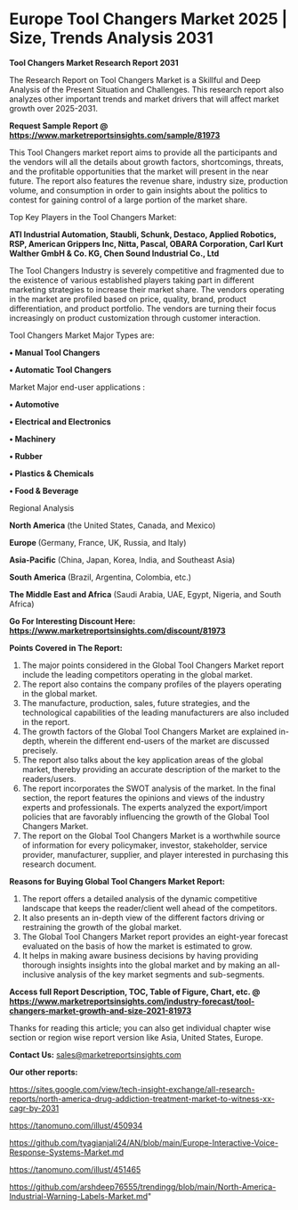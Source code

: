  # Europe Tool Changers Market 2025 | Size, Trends Analysis 2031

<strong>Tool Changers Market Research Report 2031</strong>

The Research Report on Tool Changers Market is a Skillful and Deep Analysis of the Present Situation and Challenges. This research report also analyzes other important trends and market drivers that will affect market growth over 2025-2031.

<strong>Request Sample Report @ <a href=https://www.marketreportsinsights.com/sample/81973>https://www.marketreportsinsights.com/sample/81973</a></strong>

This Tool Changers market report aims to provide all the participants and the vendors will all the details about growth factors, shortcomings, threats, and the profitable opportunities that the market will present in the near future. The report also features the revenue share, industry size, production volume, and consumption in order to gain insights about the politics to contest for gaining control of a large portion of the market share.

Top Key Players in the Tool Changers Market:

<strong>ATI Industrial Automation, Staubli, Schunk, Destaco, Applied Robotics, RSP, American Grippers Inc, Nitta, Pascal, OBARA Corporation, Carl Kurt Walther GmbH & Co. KG, Chen Sound Industrial Co., Ltd</strong>

The Tool Changers Industry is severely competitive and fragmented due to the existence of various established players taking part in different marketing strategies to increase their market share. The vendors operating in the market are profiled based on price, quality, brand, product differentiation, and product portfolio. The vendors are turning their focus increasingly on product customization through customer interaction.

Tool Changers Market Major Types are:

<strong>• Manual Tool Changers

• Automatic Tool Changers</strong>

Market Major end-user applications :

<strong>• Automotive

• Electrical and Electronics

• Machinery

• Rubber

• Plastics & Chemicals

• Food & Beverage</strong>

Regional Analysis

</u><strong><b>North America</b></strong> (the United States, Canada, and Mexico)

<strong><b>Europe </b></strong>(Germany, France, UK, Russia, and Italy)

<strong><b>Asia-Pacific</b></strong> (China, Japan, Korea, India, and Southeast Asia)

<strong><b>South America</b></strong> (Brazil, Argentina, Colombia, etc.)

<strong><b>The Middle East and Africa</b></strong> (Saudi Arabia, UAE, Egypt, Nigeria, and South Africa)

<strong>Go For Interesting Discount Here: <a href=https://www.marketreportsinsights.com/discount/81973>https://www.marketreportsinsights.com/discount/81973</a></strong>

<strong>Points Covered in The Report:</strong>
<ol>
  <li>The major points considered in the Global Tool Changers Market report include the leading competitors operating in the global market.</li>
  <li>The report also contains the company profiles of the players operating in the global market.</li>
  <li>The manufacture, production, sales, future strategies, and the technological capabilities of the leading manufacturers are also included in the report.</li>
  <li>The growth factors of the Global Tool Changers Market are explained in-depth, wherein the different end-users of the market are discussed precisely.</li>
  <li>The report also talks about the key application areas of the global market, thereby providing an accurate description of the market to the readers/users.</li>
  <li>The report incorporates the SWOT analysis of the market. In the final section, the report features the opinions and views of the industry experts and professionals. The experts analyzed the export/import policies that are favorably influencing the growth of the Global Tool Changers Market.</li>
  <li>The report on the Global Tool Changers Market is a worthwhile source of information for every policymaker, investor, stakeholder, service provider, manufacturer, supplier, and player interested in purchasing this research document.</li>
</ol>
<strong>Reasons for Buying Global Tool Changers Market Report:</strong>

<ol>
  <li>The report offers a detailed analysis of the dynamic competitive landscape that keeps the reader/client well ahead of the competitors.</li>
  <li>It also presents an in-depth view of the different factors driving or restraining the growth of the global market.</li>
  <li>The Global Tool Changers Market report provides an eight-year forecast evaluated on the basis of how the market is estimated to grow.</li>
  <li>It helps in making aware business decisions by having providing thorough insights insights into the global market and by making an all-inclusive analysis of the key market segments and sub-segments.</li>
</ol>
<strong>Access full Report Description, TOC, Table of Figure, Chart, etc. @ <a href=https://www.marketreportsinsights.com/industry-forecast/tool-changers-market-growth-and-size-2021-81973>https://www.marketreportsinsights.com/industry-forecast/tool-changers-market-growth-and-size-2021-81973</a></strong>


Thanks for reading this article; you can also get individual chapter wise section or region wise report version like Asia, United States, Europe.

<strong>Contact Us:</strong>
sales@marketreportsinsights.com

<strong>Our other reports:</strong>

<a href=https://sites.google.com/view/tech-insight-exchange/all-research-reports/north-america-drug-addiction-treatment-market-to-witness-xx-cagr-by-2031>https://sites.google.com/view/tech-insight-exchange/all-research-reports/north-america-drug-addiction-treatment-market-to-witness-xx-cagr-by-2031</a>

<a href=https://tanomuno.com/illust/450934>https://tanomuno.com/illust/450934</a>

<a href=https://github.com/tyagianjali24/AN/blob/main/Europe-Interactive-Voice-Response-Systems-Market.md>https://github.com/tyagianjali24/AN/blob/main/Europe-Interactive-Voice-Response-Systems-Market.md</a>

<a href=https://tanomuno.com/illust/451465>https://tanomuno.com/illust/451465</a>

<a href=https://github.com/arshdeep76555/trendingg/blob/main/North-America-Industrial-Warning-Labels-Market.md>https://github.com/arshdeep76555/trendingg/blob/main/North-America-Industrial-Warning-Labels-Market.md</a>"
